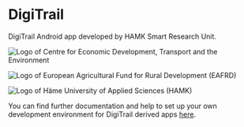 # DigiTrail
DigiTrail Android app developed by HAMK Smart Research Unit.

![Logo of Centre for Economic Development, Transport and the Environment](https://hamk-uas.github.io/digitrail/Ely_keskus.gif)

![Logo of European Agricultural Fund for Rural Development (EAFRD)](https://hamk-uas.github.io/digitrail/EU_lippu_ja_tunnuslause.jpg)

![Logo of Häme University of Applied Sciences (HAMK)](https://hamk-uas.github.io/digitrail/HAMK_yhdistelma_vari_72.jpg)

You can find further documentation and help to set up your own development environment for DigiTrail derived apps [here](https://hamk-uas.github.io/digitrail/).
